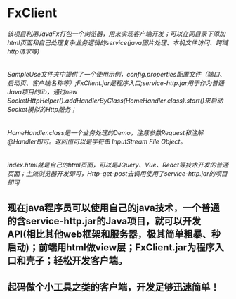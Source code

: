 # FxClient
###### 该项目利用JavaFx打包一个浏览器，用来实现客户端开发；可以在同目录下添加html页面和自己处理复杂业务逻辑的service(java图片处理、本机文件访问、跨域http请求等)
###### SampleUse文件夹中提供了一个使用示例，config.properties配置文件（端口、启动页、客户端名称等）;FxClient.jar是程序入口;service-http.jar用于作为普通Java项目的lib，通过new SocketHttpHelper().addHandlerByClass(HomeHandler.class).start()来启动Socket模拟的Http服务；
###### HomeHandler.class是一个业务处理的Demo，注意参数Request和注解@Handler即可。返回值可以是字符串 InputStream File Object。
###### index.html就是自己的html页面，可以是JQuery、Vue、React等技术开发的普通页面；主流浏览器开发即可，Http-get-post去调用使用了service-http.jar的项目即可
## 现在java程序员可以使用自己的java技术，一个普通的含service-http.jar的Java项目，就可以开发API(相比其他web框架和服务器，极其简单粗暴、秒启动)；前端用html做view层；FxClient.jar为程序入口和壳子；轻松开发客户端。
## 起码做个小工具之类的客户端，开发足够迅速简单！
